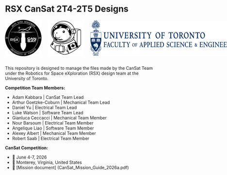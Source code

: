 # RSX CanSat 2T4-2T5 Designs 

<div style="display: flex; gap: 20px; align-items: center;">
  <img src="competition_documentation/team_assets/mission_patch.png" alt="mission_patch" width="120"/>
  <img src="competition_documentation/team_assets/mascot_capybara_transparent.png" alt="mascot_capybara" width="120"/>
  <img src="competition_documentation/team_assets/uoft_engineering.png" alt="uoft_engineering_logo" height="120"/>
</div>
<br>

This repository is designed to manage the files made by the CanSat Team under the Robotics for Space eXploration (RSX) design team at the University of Toronto. 

**Competition Team Members:**
- Adam Kabbara | CanSat Team Lead
- Arthur Goetzke-Coburn | Mechanical Team Lead
- Daniel Yu | Electrical Team Lead
- Luke Watson | Software Team Lead
- Gianluca Ceccacci | Mechanical Team Member
- Nour Barsoum | Electrical Team Member
- Angelique Liao | Software Team Member
- Alexey Albert | Mechanical Team Member
- Robert Saab | Electrical Team Member

**CanSat Competition:**
- 📅 June 4-7, 2026
- 📍 Monterey, Virginia, United States
- 📃 [Mission document] (CanSat_Mission_Guide_2026a.pdf)